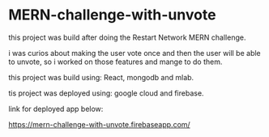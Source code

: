 # MERN-challenge-with-unvote

this project was build after doing the Restart Network MERN challenge.

i was curios about making the user vote once and then the user will be able to unvote,
so i worked on those features and mange to do them.


this project was build using:
React, mongodb and mlab.


tis project was deployed using:
google cloud and firebase.

link for deployed app below:

https://mern-challenge-with-unvote.firebaseapp.com/
